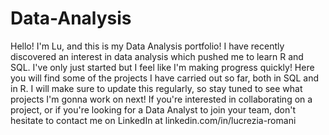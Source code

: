 # Data-Analysis

Hello! I'm Lu, and this is my Data Analysis portfolio! 
I have recently discovered an interest in data analysis which pushed me to learn R and SQL. I've only just started but I feel like I'm making progress quickly! 
Here you will find some of the projects I have carried out so far, both in SQL and in R. I will make sure to update this regularly, so stay tuned to see what projects I'm gonna work on next!
If you're interested in collaborating on a project, or if you're looking for a Data Analyst to join your team, don't hesitate to contact me on LinkedIn at linkedin.com/in/lucrezia-romani
